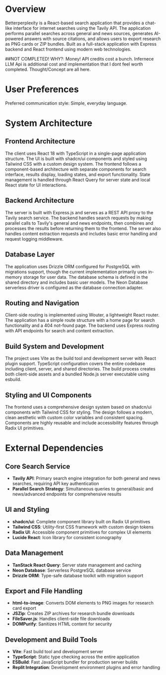 # Overview

Betterperplexity is a React-based search application that provides a chat-like interface for internet searches using the Tavily API. The application performs parallel searches across general and news sources, generates AI-powered answers with source citations, and allows users to export research as PNG cards or ZIP bundles. Built as a full-stack application with Express backend and React frontend using modern web technologies.

##NOT COMPLETED!
WHY?:  Money! API credits cost a bunch. Infernece LLM Api is additional cost and implementation that I dont feel worth completed. Thought/Concept are all here.
# User Preferences

Preferred communication style: Simple, everyday language.

# System Architecture

## Frontend Architecture
The client uses React 18 with TypeScript in a single-page application structure. The UI is built with shadcn/ui components and styled using Tailwind CSS with a custom design system. The frontend follows a component-based architecture with separate components for search interface, results display, loading states, and export functionality. State management is handled through React Query for server state and local React state for UI interactions.

## Backend Architecture  
The server is built with Express.js and serves as a REST API proxy to the Tavily search service. The backend handles search requests by making parallel calls to Tavily's general and news endpoints, then combines and processes the results before returning them to the frontend. The server also handles content extraction requests and includes basic error handling and request logging middleware.

## Database Layer
The application uses Drizzle ORM configured for PostgreSQL with migrations support, though the current implementation primarily uses in-memory storage for user data. The database schema is defined in the shared directory and includes basic user models. The Neon Database serverless driver is configured as the database connection adapter.

## Routing and Navigation
Client-side routing is implemented using Wouter, a lightweight React router. The application has a simple route structure with a home page for search functionality and a 404 not-found page. The backend uses Express routing with API endpoints for search and content extraction.

## Build System and Development
The project uses Vite as the build tool and development server with React plugin support. TypeScript configuration covers the entire codebase including client, server, and shared directories. The build process creates both client-side assets and a bundled Node.js server executable using esbuild.

## Styling and UI Components
The frontend uses a comprehensive design system based on shadcn/ui components with Tailwind CSS for styling. The design follows a modern, clean aesthetic with custom color variables and consistent spacing. Components are highly reusable and include accessibility features through Radix UI primitives.

# External Dependencies

## Core Search Service
- **Tavily API**: Primary search engine integration for both general and news searches, requiring API key authentication
- **Parallel Search Strategy**: Simultaneous queries to general/basic and news/advanced endpoints for comprehensive results

## UI and Styling
- **shadcn/ui**: Complete component library built on Radix UI primitives
- **Tailwind CSS**: Utility-first CSS framework with custom design tokens
- **Radix UI**: Accessible component primitives for complex UI elements
- **Lucide React**: Icon library for consistent iconography

## Data Management
- **TanStack React Query**: Server state management and caching
- **Neon Database**: Serverless PostgreSQL database service
- **Drizzle ORM**: Type-safe database toolkit with migration support

## Export and File Handling
- **html-to-image**: Converts DOM elements to PNG images for research card export
- **JSZip**: Creates ZIP archives for research bundle downloads
- **FileSaver.js**: Handles client-side file downloads
- **DOMPurify**: Sanitizes HTML content for security

## Development and Build Tools
- **Vite**: Fast build tool and development server
- **TypeScript**: Static type checking across the entire application
- **ESBuild**: Fast JavaScript bundler for production server builds
- **Replit Integration**: Development environment plugins and error handling
